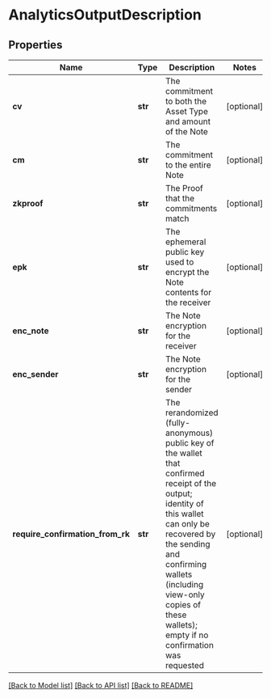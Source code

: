 # AnalyticsOutputDescription

## Properties
Name | Type | Description | Notes
------------ | ------------- | ------------- | -------------
**cv** | **str** | The commitment to both the Asset Type and amount of the Note | [optional] 
**cm** | **str** | The commitment to the entire Note | [optional] 
**zkproof** | **str** | The Proof that the commitments match | [optional] 
**epk** | **str** | The ephemeral public key used to encrypt the Note contents for the receiver | [optional] 
**enc_note** | **str** | The Note encryption for the receiver | [optional] 
**enc_sender** | **str** | The Note encryption for the sender | [optional] 
**require_confirmation_from_rk** | **str** | The rerandomized (fully-anonymous) public key of the wallet that confirmed receipt of the output; identity of this wallet can only be recovered by the sending and confirming wallets (including view-only copies of these wallets); empty if no confirmation was requested | [optional] 

[[Back to Model list]](../README.md#documentation-for-models) [[Back to API list]](../README.md#documentation-for-api-endpoints) [[Back to README]](../README.md)


